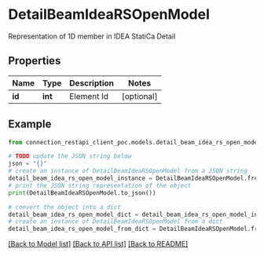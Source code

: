 # DetailBeamIdeaRSOpenModel

Representation of 1D member in IDEA StatiCa Detail

## Properties

Name | Type | Description | Notes
------------ | ------------- | ------------- | -------------
**id** | **int** | Element Id | [optional] 

## Example

```python
from connection_restapi_client_poc.models.detail_beam_idea_rs_open_model import DetailBeamIdeaRSOpenModel

# TODO update the JSON string below
json = "{}"
# create an instance of DetailBeamIdeaRSOpenModel from a JSON string
detail_beam_idea_rs_open_model_instance = DetailBeamIdeaRSOpenModel.from_json(json)
# print the JSON string representation of the object
print(DetailBeamIdeaRSOpenModel.to_json())

# convert the object into a dict
detail_beam_idea_rs_open_model_dict = detail_beam_idea_rs_open_model_instance.to_dict()
# create an instance of DetailBeamIdeaRSOpenModel from a dict
detail_beam_idea_rs_open_model_from_dict = DetailBeamIdeaRSOpenModel.from_dict(detail_beam_idea_rs_open_model_dict)
```
[[Back to Model list]](../README.md#documentation-for-models) [[Back to API list]](../README.md#documentation-for-api-endpoints) [[Back to README]](../README.md)


